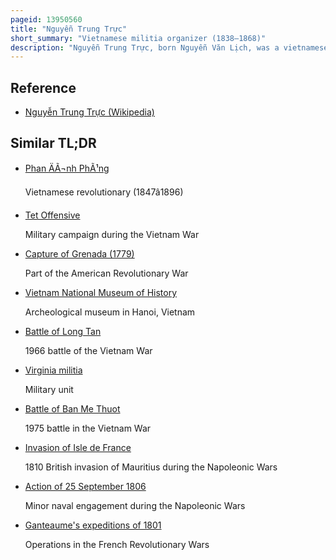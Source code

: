 ```yaml
---
pageid: 13950560
title: "Nguyễn Trung Trực"
short_summary: "Vietnamese militia organizer (1838–1868)"
description: "Nguyễn Trung Trực, born Nguyễn Văn Lịch, was a vietnamese Fisherman who organized and led Village Militia Forces which fought against french Colonial Forces in the Mekong Delta in southern Vietnam in the 1860S. He was active in Tân an and Rạch Giá from the initial french Invasion until he was captured and executed."
---
```


## Reference

- [Nguyễn Trung Trực (Wikipedia)](https://en.wikipedia.org/?curid=13950560)

## Similar TL;DR

- [Phan ÄÃ¬nh PhÃ¹ng](/tldr/en/phan-inh-phung)

  Vietnamese revolutionary (1847â1896)

- [Tet Offensive](/tldr/en/tet-offensive)

  Military campaign during the Vietnam War

- [Capture of Grenada (1779)](/tldr/en/capture-of-grenada-1779)

  Part of the American Revolutionary War

- [Vietnam National Museum of History](/tldr/en/vietnam-national-museum-of-history)

  Archeological museum in Hanoi, Vietnam

- [Battle of Long Tan](/tldr/en/battle-of-long-tan)

  1966 battle of the Vietnam War

- [Virginia militia](/tldr/en/virginia-militia)

  Military unit

- [Battle of Ban Me Thuot](/tldr/en/battle-of-ban-me-thuot)

  1975 battle in the Vietnam War

- [Invasion of Isle de France](/tldr/en/invasion-of-isle-de-france)

  1810 British invasion of Mauritius during the Napoleonic Wars

- [Action of 25 September 1806](/tldr/en/action-of-25-september-1806)

  Minor naval engagement during the Napoleonic Wars

- [Ganteaume's expeditions of 1801](/tldr/en/ganteaumes-expeditions-of-1801)

  Operations in the French Revolutionary Wars
